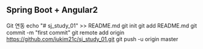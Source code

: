 Spring Boot + Angular2
--------------------------------

Git 연동
echo "# sj_study_01" >> README.md
git init
git add README.md
git commit -m "first commit"
git remote add origin https://github.com/iukim21c/sj_study_01.git
git push -u origin master
